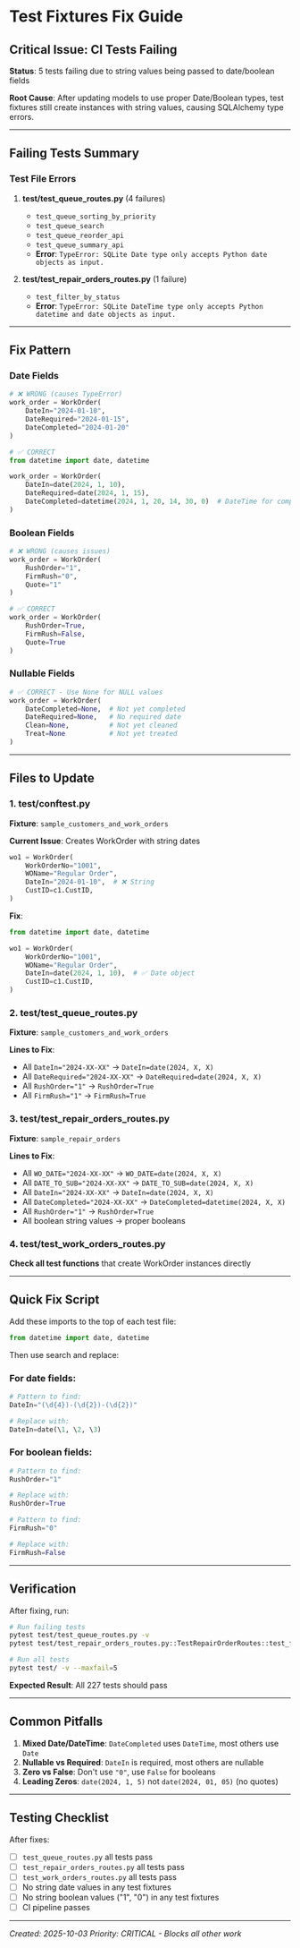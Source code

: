 # Test Fixtures Fix Guide

## Critical Issue: CI Tests Failing

**Status**: 5 tests failing due to string values being passed to date/boolean fields

**Root Cause**: After updating models to use proper Date/Boolean types, test fixtures still create instances with string values, causing SQLAlchemy type errors.

---

## Failing Tests Summary

### Test File Errors

1. **test/test_queue_routes.py** (4 failures)
   - `test_queue_sorting_by_priority`
   - `test_queue_search`
   - `test_queue_reorder_api`
   - `test_queue_summary_api`
   - **Error**: `TypeError: SQLite Date type only accepts Python date objects as input.`

2. **test/test_repair_orders_routes.py** (1 failure)
   - `test_filter_by_status`
   - **Error**: `TypeError: SQLite DateTime type only accepts Python datetime and date objects as input.`

---

## Fix Pattern

### Date Fields
```python
# ❌ WRONG (causes TypeError)
work_order = WorkOrder(
    DateIn="2024-01-10",
    DateRequired="2024-01-15",
    DateCompleted="2024-01-20"
)

# ✅ CORRECT
from datetime import date, datetime

work_order = WorkOrder(
    DateIn=date(2024, 1, 10),
    DateRequired=date(2024, 1, 15),
    DateCompleted=datetime(2024, 1, 20, 14, 30, 0)  # DateTime for completion
)
```

### Boolean Fields
```python
# ❌ WRONG (causes issues)
work_order = WorkOrder(
    RushOrder="1",
    FirmRush="0",
    Quote="1"
)

# ✅ CORRECT
work_order = WorkOrder(
    RushOrder=True,
    FirmRush=False,
    Quote=True
)
```

### Nullable Fields
```python
# ✅ CORRECT - Use None for NULL values
work_order = WorkOrder(
    DateCompleted=None,  # Not yet completed
    DateRequired=None,   # No required date
    Clean=None,          # Not yet cleaned
    Treat=None           # Not yet treated
)
```

---

## Files to Update

### 1. test/conftest.py
**Fixture**: `sample_customers_and_work_orders`

**Current Issue**: Creates WorkOrder with string dates
```python
wo1 = WorkOrder(
    WorkOrderNo="1001",
    WOName="Regular Order",
    DateIn="2024-01-10",  # ❌ String
    CustID=c1.CustID,
)
```

**Fix**:
```python
from datetime import date, datetime

wo1 = WorkOrder(
    WorkOrderNo="1001",
    WOName="Regular Order",
    DateIn=date(2024, 1, 10),  # ✅ Date object
    CustID=c1.CustID,
)
```

### 2. test/test_queue_routes.py
**Fixture**: `sample_customers_and_work_orders`

**Lines to Fix**:
- All `DateIn="2024-XX-XX"` → `DateIn=date(2024, X, X)`
- All `DateRequired="2024-XX-XX"` → `DateRequired=date(2024, X, X)`
- All `RushOrder="1"` → `RushOrder=True`
- All `FirmRush="1"` → `FirmRush=True`

### 3. test/test_repair_orders_routes.py
**Fixture**: `sample_repair_orders`

**Lines to Fix**:
- All `WO_DATE="2024-XX-XX"` → `WO_DATE=date(2024, X, X)`
- All `DATE_TO_SUB="2024-XX-XX"` → `DATE_TO_SUB=date(2024, X, X)`
- All `DateIn="2024-XX-XX"` → `DateIn=date(2024, X, X)`
- All `DateCompleted="2024-XX-XX"` → `DateCompleted=datetime(2024, X, X)`
- All `RushOrder="1"` → `RushOrder=True`
- All boolean string values → proper booleans

### 4. test/test_work_orders_routes.py
**Check all test functions** that create WorkOrder instances directly

---

## Quick Fix Script

Add these imports to the top of each test file:
```python
from datetime import date, datetime
```

Then use search and replace:

### For date fields:
```python
# Pattern to find:
DateIn="(\d{4})-(\d{2})-(\d{2})"

# Replace with:
DateIn=date(\1, \2, \3)
```

### For boolean fields:
```python
# Pattern to find:
RushOrder="1"

# Replace with:
RushOrder=True

# Pattern to find:
FirmRush="0"

# Replace with:
FirmRush=False
```

---

## Verification

After fixing, run:
```bash
# Run failing tests
pytest test/test_queue_routes.py -v
pytest test/test_repair_orders_routes.py::TestRepairOrderRoutes::test_filter_by_status -v

# Run all tests
pytest test/ -v --maxfail=5
```

**Expected Result**: All 227 tests should pass

---

## Common Pitfalls

1. **Mixed Date/DateTime**: `DateCompleted` uses `DateTime`, most others use `Date`
2. **Nullable vs Required**: `DateIn` is required, most others are nullable
3. **Zero vs False**: Don't use `"0"`, use `False` for booleans
4. **Leading Zeros**: `date(2024, 1, 5)` not `date(2024, 01, 05)` (no quotes)

---

## Testing Checklist

After fixes:
- [ ] `test_queue_routes.py` all tests pass
- [ ] `test_repair_orders_routes.py` all tests pass
- [ ] `test_work_orders_routes.py` all tests pass
- [ ] No string date values in any test fixtures
- [ ] No string boolean values ("1", "0") in any test fixtures
- [ ] CI pipeline passes

---

*Created: 2025-10-03*
*Priority: CRITICAL - Blocks all other work*
